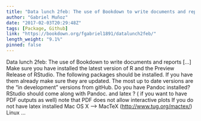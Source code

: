 ```yaml
---
title: "Data lunch 2feb: The use of Bookdown to write documents and reports"
author: "Gabriel Muñoz"
date: "2017-02-03T20:29:48Z"
tags: [Package, Github]
link: "https://bookdown.org/fgabriel1891/datalunch2feb/"
length_weight: "9.1%"
pinned: false
---
```


Data lunch 2feb: The use of Bookdown to write documents and reports [...] Make sure you have installed the latest version of R and the Preview Release of RStudio. The following packages should be installed. If you have them already make sure they are updated. The most up to date versions are the “in development” versions from gitHub. Do you have Pandoc installed? RStudio should come along with Pandoc. and latex ? ( if you want to have PDF outputs as well) note that PDF does not allow interactive plots If you do not have latex installed Mac OS X –> MacTeX (http://www.tug.org/mactex/) Linux ...
